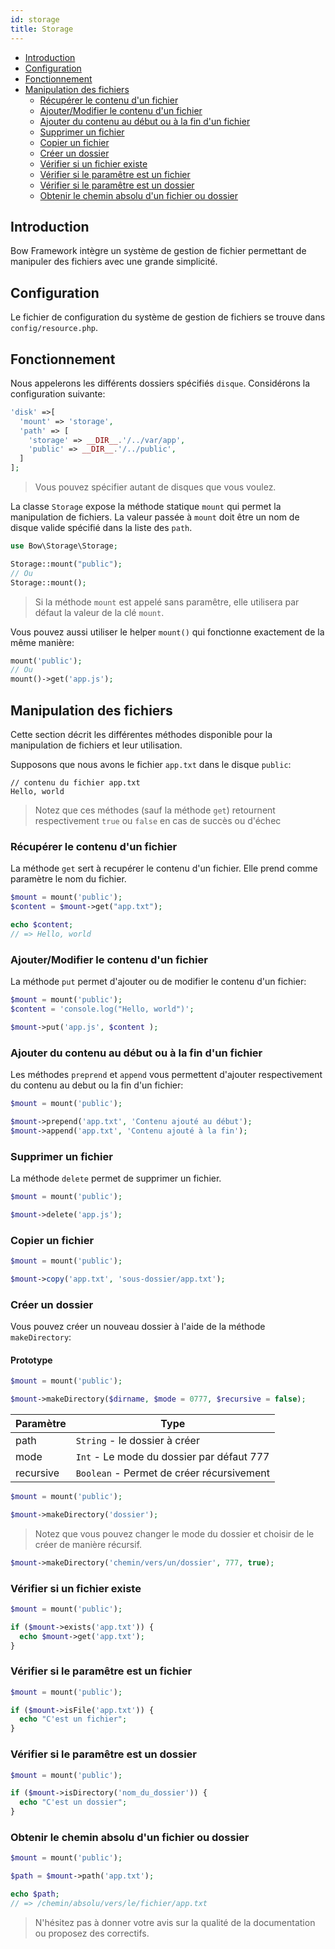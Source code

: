 ```yaml
---
id: storage
title: Storage
---
```


- [Introduction](#introduction)
- [Configuration](#configuration)
- [Fonctionnement](#fonctionnement)
- [Manipulation des fichiers](#manipulation-des-fichiers)
  - [Récupérer le contenu d'un fichier](#recuperer-le-contenu-d-un-fichier)
  - [Ajouter/Modifier le contenu d'un fichier](#ajouter-modifier-le-contenu-d-un-fichier)
  - [Ajouter du contenu au début ou à la fin d'un fichier](#ajouter-du-contenu-au-debut-ou-a-la-fin-d-un-fichier)
  - [Supprimer un fichier](#supprimer-un-fichier)
  - [Copier un fichier](#copier-un-fichier)
  - [Créer un dossier](#creer-un-dossier)
  - [Vérifier si un fichier existe](#verifier-si-un-fichier-existe)
  - [Vérifier si le paramêtre est un fichier](#verifier-si-le-parametre-est-un-fichier)
  - [Vérifier si le paramêtre est un dossier](#verifier-si-le-parametre-est-un-dossier)
  - [Obtenir le chemin absolu d'un fichier ou dossier](#obtenir-le-chemin-absolu-d-un-fichier-ou-dossier)

## Introduction

Bow Framework intègre un système de gestion de fichier permettant de manipuler des fichiers avec une grande simplicité.

## Configuration

Le fichier de configuration du système de gestion de fichiers se trouve dans `config/resource.php`.

## Fonctionnement

Nous appelerons les différents dossiers spécifiés `disque`.
Considérons la configuration suivante:

```php
'disk' =>[
  'mount' => 'storage',
  'path' => [
    'storage' => __DIR__.'/../var/app',
    'public' => __DIR__.'/../public',
  ]
];
```

> Vous pouvez spécifier autant de disques que vous voulez.

La classe `Storage` expose la méthode statique `mount` qui permet la manipulation de fichiers. La valeur passée à `mount` doit être un nom de disque valide spécifié dans la liste des `path`.

```php
use Bow\Storage\Storage;

Storage::mount("public");
// Ou
Storage::mount();
```

> Si la méthode `mount` est appelé sans paramêtre, elle utilisera par défaut la valeur de la clé `mount`.

Vous pouvez aussi utiliser le helper `mount()` qui fonctionne exactement de la même manière:

```php
mount('public');
// Ou
mount()->get('app.js');
```

## Manipulation des fichiers

Cette section décrit les différentes méthodes disponible pour la manipulation de fichiers et leur utilisation.

Supposons que nous avons le fichier `app.txt` dans le disque `public`:

```plain
// contenu du fichier app.txt
Hello, world
```

> Notez que ces méthodes (sauf la méthode `get`) retournent respectivement `true` ou `false` en cas de succès ou d'échec

### Récupérer le contenu d'un fichier

La méthode `get` sert à recupérer le contenu d'un fichier. Elle prend comme paramètre le nom du fichier.

```php
$mount = mount('public');
$content = $mount->get("app.txt");

echo $content;
// => Hello, world
```

### Ajouter/Modifier le contenu d'un fichier

La méthode `put` permet d'ajouter ou de modifier le contenu d'un fichier:

```php
$mount = mount('public');
$content = 'console.log("Hello, world")';

$mount->put('app.js', $content );
```

### Ajouter du contenu au début ou à la fin d'un fichier

Les méthodes `preprend` et `append` vous permettent d'ajouter respectivement du contenu au debut ou la fin d'un fichier:

```php
$mount = mount('public');

$mount->prepend('app.txt', 'Contenu ajouté au début');
$mount->append('app.txt', 'Contenu ajouté à la fin');
```

### Supprimer un fichier

La méthode `delete` permet de supprimer un fichier.

```php
$mount = mount('public');

$mount->delete('app.js');
```

### Copier un fichier

```php
$mount = mount('public');

$mount->copy('app.txt', 'sous-dossier/app.txt');
```

### Créer un dossier

Vous pouvez créer un nouveau dossier à l'aide de la méthode `makeDirectory`:

#### Prototype

```php
$mount = mount('public');

$mount->makeDirectory($dirname, $mode = 0777, $recursive = false);
```

| Paramètre | Type |
|----------|------|
| path | `String` - le dossier à créer |
| mode | `Int` - Le mode du dossier par défaut 777 |
| recursive | `Boolean` - Permet de créer récursivement |

```php
$mount = mount('public');

$mount->makeDirectory('dossier');
```

> Notez que vous pouvez changer le mode du dossier et choisir de le créer de manière récursif.

```php
$mount->makeDirectory('chemin/vers/un/dossier', 777, true);
```

### Vérifier si un fichier existe

```php
$mount = mount('public');

if ($mount->exists('app.txt')) {
  echo $mount->get('app.txt');
}
```

### Vérifier si le paramêtre est un fichier

```php
$mount = mount('public');

if ($mount->isFile('app.txt')) {
  echo "C'est un fichier";
}
```

### Vérifier si le paramêtre est un dossier

```php
$mount = mount('public');

if ($mount->isDirectory('nom_du_dossier')) {
  echo "C'est un dossier";
}
```

### Obtenir le chemin absolu d'un fichier ou dossier

```php
$mount = mount('public');

$path = $mount->path('app.txt');

echo $path;
// => /chemin/absolu/vers/le/fichier/app.txt
```

> N'hésitez pas à donner votre avis sur la qualité de la documentation ou proposez des correctifs.
